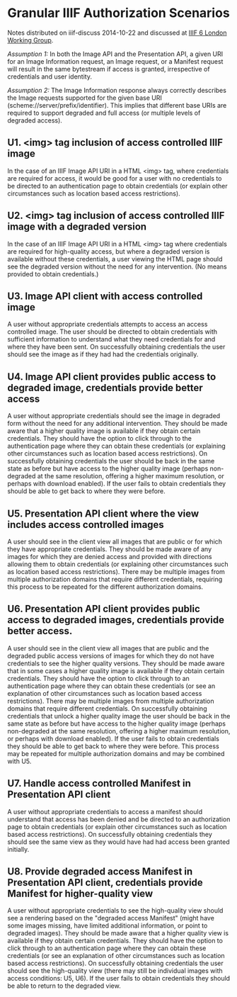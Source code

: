 # Granular IIIF Authorization Scenarios

Notes distributed on iiif-discuss 2014-10-22 and discussed at [IIIF 6 London Working Group](london_notes.md).

*Assumption 1:* In both the Image API and the Presentation API, a given URI for an Image Information request, an Image request, or a Manifest request will result in the same bytestream if access is granted, irrespective of credentials and user identity.

*Assumption 2:* The Image Information response always correctly describes the Image requests supported for the given base URI (scheme://server/prefix/identifier). This implies that different base URIs are required to support degraded and full access (or multiple levels of degraded access).

## U1. \<img\> tag inclusion of access controlled IIIF image

In the case of an IIIF Image API URI in a HTML \<img\> tag, where credentials are required for access, it would be good for a user with no credentials to be directed to an authentication page to obtain credentials (or explain other circumstances such as location based access restrictions).

## U2. \<img\> tag inclusion of access controlled IIIF image with a degraded version

In the case of an IIIF Image API URI in a HTML \<img\> tag where credentials are required for high-quality access, but where a degraded version is available without these credentials, a user viewing the HTML page should see the degraded version without the need for any intervention. (No means provided to obtain credentials.)

## U3. Image API client with access controlled image

A user without appropriate credentials attempts to access an access controlled image. The user should be directed to obtain credentials with sufficient information to understand what they need credentials for and where they have been sent. On successfully obtaining credentials the user should see the image as if they had had the credentials originally.

## U4. Image API client provides public access to degraded image, credentials provide better access

A user without appropriate credentials should see the image in degraded form without the need for any additional intervention. They should be made aware that a higher quality image is available if they obtain certain credentials. They should have the option to click through to the authentication page where they can obtain these credentials (or explaining other circumstances such as location based access restrictions). On successfully obtaining credentials the user should be back in the same state as before but have access to the higher quality image (perhaps non-degraded at the same resolution, offering a higher maximum resolution, or perhaps with download enabled). If the user fails to obtain credentials they should be able to get back to where they were before.

## U5. Presentation API client where the view includes access controlled images

A user should see in the client view all images that are public or for which they have appropriate credentials. They should be made aware of any images for which they are denied access and provided with directions allowing them to obtain credentials (or explaining other circumstances such as location based access restrictions). There may be multiple images from multiple authorization domains that require different credentials, requiring this process to be repeated for the different authorization domains.

## U6. Presentation API client provides public access to degraded images, credentials provide better access.

A user should see in the client view all images that are public and the degraded public access versions of images for which they do not have credentials to see the higher quality versions. They should be made aware that in some cases a higher quality image is available if they obtain certain credentials. They should have the option to click through to an authentication page where they can obtain these credentials (or see an explanation of other circumstances such as location based access restrictions). There may be multiple images from multiple authorization domains that require different credentials. On successfully obtaining credentials that unlock a higher quality image the user should be back in the same state as before but have access to the higher quality image (perhaps non-degraded at the same resolution, offering a higher maximum resolution, or perhaps with download enabled). If the user fails to obtain credentials they should be able to get back to where they were before. This process may be repeated for multiple authorization domains and may be combined with U5.

## U7. Handle access controlled Manifest in Presentation API client

A user without appropriate credentials to access a manifest should understand that access has been denied and be directed to an authorization page to obtain credentials (or explain other circumstances such as location based access restrictions). On successfully obtaining credentials they should see the same view as they would have had had access been granted initially.

## U8. Provide degraded access Manifest in Presentation API client, credentials provide Manifest for higher-quality view

A user without appropriate credentials to see the high-quality view should see a rendering based on the "degraded access Manifest" (might have some images missing, have limited additional information, or point to degraded images). They should be made aware that a higher quality view is available if they obtain certain credentials. They should have the option to click through to an authentication page where they can obtain these credentials (or see an explanation of other circumstances such as location based access restrictions). On successfully obtaining credentials the user should see the high-quality view (there may still be individual images with access conditions: U5, U6). If the user fails to obtain credentials they should be able to return to the degraded view. 